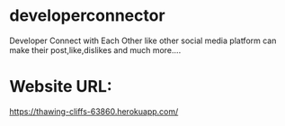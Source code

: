 # developerconnector
Developer Connect with Each Other like other social media platform can make their post,like,dislikes and much more....
# Website URL:
https://thawing-cliffs-63860.herokuapp.com/
